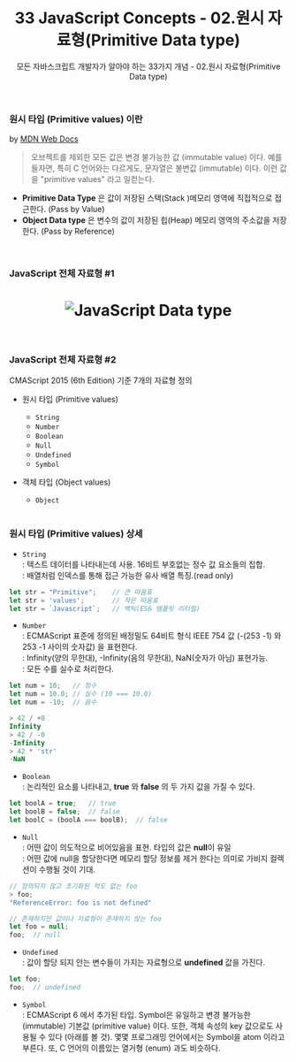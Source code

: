 ﻿---
layout: post
title: 33 JavaScript Concepts - 02.원시 자료형(Primitive Data type)
subtitle: 모든 자바스크립트 개발자가 알아야 하는 33가지 개념 - 02.원시 자료형(Primitive Data type)
tags: [javascript, ECMAScript, ECMA스크립트, 33-js-concepts, primitive]
image: /img/posts/2019-02-21-모든 자바스크립트 개발자가 알아야 하는 33가지 개념.jpg
comments: true
---

### 원시 타입 (Primitive values) 이란
by [MDN Web Docs](https://developer.mozilla.org/ko/docs/Web/JavaScript/Data_structures)

>오브젝트를 제외한 모든 값은 변경 불가능한 값 (immutable value) 이다. 예를 들자면, 특히 C 언어와는 다르게도, 문자열은 불변값 (immutable) 이다. 이런 값을 "primitive values" 라고 일컫는다.  

- **Primitive Data Type** 은 값이 저장된 스택(Stack )메모리 영역에 직접적으로 접근한다. (Pass by Value)
- **Object Data type** 은 변수의 값이 저장된 힙(Heap) 메모리 영역의 주소값을 저장한다. (Pass by Reference)


<br />  

### JavaScript 전체 자료형 #1
<h1 align="center">
  <img src="https://seniya.github.io/img/posts/2019-02-26-33-js-concepts-02-primitive-data-type.PNG" alt="JavaScript Data type">
</h1>

<br />  

### JavaScript 전체 자료형 #2  

CMAScript 2015 (6th Edition) 기준  7개의 자료형 정의

-  원시 타입 (Primitive values)
   - `String`
   - `Number`
   - `Boolean`
   - `Null`
   - `Undefined`
   - `Symbol`
- 객체 타입 (Object values)
  - `Object`  

  <br />   


### 원시 타입 (Primitive values) 상세

- `String`  
: 텍스트 데이터를 나타내는데 사용. 16비트 부호없는 정수 값 요소들의 집합.  
: 배열처럼 인덱스를 통해 접근 가능한 유사 배열 특징.(read only)
```javascript
let str = "Primitive";    // 큰 따옴표
let str = 'values';       // 작은 따옴표
let str = `Javascript`;   // 백틱(ES6 템플릿 리터럴)
```

- `Number`  
: ECMAScript 표준에 정의된 배정밀도 64비트 형식 IEEE 754 값 (-(253 -1) 와 253 -1 사이의 숫자값) 을 표현한다.  
: Infinity(양의 무한대), -Infinity(음의 무한대), NaN(숫자가 아님) 표현가능.  
: 모든 수를 실수로 처리한다.
```javascript
let num = 10;   // 정수
let num = 10.0; // 실수 (10 === 10.0)
let num = -10;  // 음수

> 42 / +0
Infinity
> 42 / -0
-Infinity
> 42 * 'str'
-NaN
```

- `Boolean`  
: 논리적인 요소를 나타내고, **true** 와 **false** 의 두 가지 값을 가질 수 있다.
```javascript
let boolA = true;   // true
let boolB = false;  // false
let boolC = (boolA === boolB);  // false
```


- `Null`  
: 어떤 값이 의도적으로 비어있음을 표현. 타입의 값은 **null**이 유일  
: 어떤 값에 null을 할당한다면 메모리 할당 정보를 제거 한다는 의미로 가비지 컬렉션이 수행될 것이 기대.
```javascript
// 정의되지 않고 초기화된 적도 없는 foo
> foo;
"ReferenceError: foo is not defined"

// 존재하지만 값이나 자료형이 존재하지 않는 foo
let foo = null;
foo;  // null
```


- `Undefined`  
: 값이 할당 되지 안는 변수들이 가지는 자료형으로 **undefined** 값을 가진다.
```javascript
let foo;
foo;  // undefined
```

- `Symbol`  
: ECMAScript 6 에서 추가된 타입. Symbol은 유일하고 변경 불가능한 (immutable) 기본값 (primitive value) 이다. 또한, 객체 속성의 key 값으로도 사용될 수 있다 (아래를 볼 것). 몇몇 프로그래밍 언어에서는 Symbol을 atom 이라고 부른다. 또, C 언어의 이름있는 열거형 (enum) 과도 비슷하다.